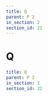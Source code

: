 ```yaml
---
title: Q
parent: P 2
in_section: 2
section_id: 22
---
```

# Q

```yaml
title: Q
parent: P 2
in_section: 2
section_id: 22
```
